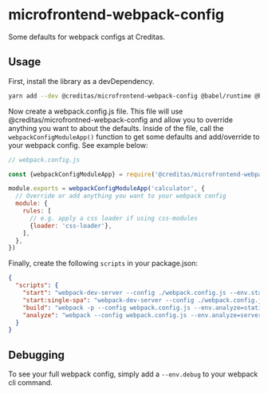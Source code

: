 # microfrontend-webpack-config
Some defaults for webpack configs at Creditas.

## Usage
First, install the library as a devDependency.
```bash
yarn add --dev @creditas/microfrontend-webpack-config @babel/runtime @babel/plugin-transform-runtime
```

Now create a webpack.config.js file. This file will use @creditas/microfrontned-webpack-config and allow you to override anything you want to about the defaults. Inside of the
file, call the `webpackConfigModuleApp()` function to get some defaults and add/override to your webpack config. See example below:

```js
// webpack.config.js

const {webpackConfigModuleApp} = require('@creditas/microfrontend-webpack-config')

module.exports = webpackConfigModuleApp('calculator', {
  // Override or add anything you want to your webpack config
  module: {
    rules: [
      // e.g. apply a css loader if using css-modules
      {loader: 'css-loader'},
    ],
  },
})
```

Finally, create the following `scripts` in your package.json:

```json
{
  "scripts": {
    "start": "webpack-dev-server --config ./webpack.config.js --env.standalone",
    "start:single-spa": "webpack-dev-server --config ./webpack.config.js --port 8000",
    "build": "webpack -p --config webpack.config.js --env.analyze=static",
    "analyze": "webpack --config webpack.config.js --env.analyze=server",
  }
}
```

## Debugging
To see your full webpack config, simply add a `--env.debug` to your webpack cli command.
